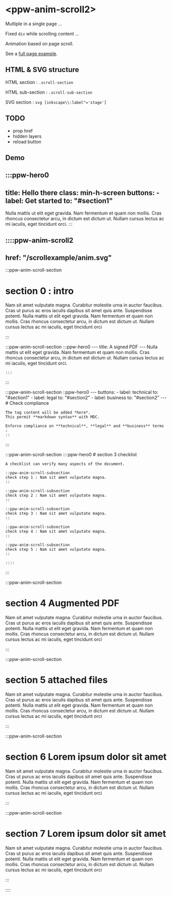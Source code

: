 # \<ppw-anim-scroll2\>

Multiple in a single page ...

Fixed `div` while scrolling content ...

Animation based on page scroll.

See a [full page example](scroll3-full.md).

## HTML & SVG structure

HTML section : `.scroll-section`

HTML sub-section : `.scroll-sub-section`

SVG section : `svg [inkscape\\:label^='stage']`


## TODO

* prop href
* hidden layers
* reload button

## Demo


:::ppw-hero0
---
title: Hello there
class: min-h-screen
buttons:
    - label: Get started
      to: "#section1"
---
Nulla mattis ut elit eget gravida. Nam fermentum et quam non mollis. Cras
rhoncus consectetur arcu, in dictum est dictum ut. Nullam cursus lectus ac mi
iaculis, eget tincidunt orci.
:::


::::ppw-anim-scroll2
---
href: "/scrollexample/anim.svg"
---

:::ppw-anim-scroll-section

# section 0 : intro

Nam sit amet vulputate magna. Curabitur molestie urna in auctor faucibus. Cras
ut purus ac eros iaculis dapibus sit amet quis ante. Suspendisse potenti.
Nulla mattis ut elit eget gravida. Nam fermentum et quam non mollis. Cras
rhoncus consectetur arcu, in dictum est dictum ut. Nullam cursus lectus ac mi
iaculis, eget tincidunt orci

:::

:::ppw-anim-scroll-section
    :::ppw-hero0
    ---
    title: A signed PDF
    ---
    Nulla mattis ut elit eget gravida. Nam fermentum et quam non mollis. Cras
    rhoncus consectetur arcu, in dictum est dictum ut. Nullam cursus lectus ac mi
    iaculis, eget tincidunt orci.

    :::
:::

:::ppw-anim-scroll-section
    ::ppw-hero0
    ---
    buttons:
      - label: technical
        to: "#section1"
      - label: legal
        to: "#section2"
      - label: business
        to: "#section2"
    ---
    # Check compliance

    The tag content will be added *here*.
    This permit **markdown syntax** with MDC.

    Enforce compliance on **technical**, **legal** and **business** terms :
    ::
:::

:::ppw-anim-scroll-section
    ::::ppw-hero0
    # section 3 checklist

    A checklist can verify many aspects of the document.

    ::ppw-anim-scroll-subsection
    check step 1 : Nam sit amet vulputate magna.
    ::

    ::ppw-anim-scroll-subsection
    check step 2 : Nam sit amet vulputate magna.
    ::

    ::ppw-anim-scroll-subsection
    check step 3 : Nam sit amet vulputate magna.
    ::

    ::ppw-anim-scroll-subsection
    check step 4 : Nam sit amet vulputate magna.
    ::

    ::ppw-anim-scroll-subsection
    check step 5 : Nam sit amet vulputate magna.
    ::

    ::::

:::

:::ppw-anim-scroll-section

# section 4 Augmented PDF

Nam sit amet vulputate magna. Curabitur molestie urna in auctor faucibus. Cras
ut purus ac eros iaculis dapibus sit amet quis ante. Suspendisse potenti.
Nulla mattis ut elit eget gravida. Nam fermentum et quam non mollis. Cras
rhoncus consectetur arcu, in dictum est dictum ut. Nullam cursus lectus ac mi
iaculis, eget tincidunt orci

:::

:::ppw-anim-scroll-section

# section 5 attached files

Nam sit amet vulputate magna. Curabitur molestie urna in auctor faucibus. Cras
ut purus ac eros iaculis dapibus sit amet quis ante. Suspendisse potenti.
Nulla mattis ut elit eget gravida. Nam fermentum et quam non mollis. Cras
rhoncus consectetur arcu, in dictum est dictum ut. Nullam cursus lectus ac mi
iaculis, eget tincidunt orci

:::

:::ppw-anim-scroll-section

# section 6 Lorem ipsum dolor sit amet

Nam sit amet vulputate magna. Curabitur molestie urna in auctor faucibus. Cras
ut purus ac eros iaculis dapibus sit amet quis ante. Suspendisse potenti.
Nulla mattis ut elit eget gravida. Nam fermentum et quam non mollis. Cras
rhoncus consectetur arcu, in dictum est dictum ut. Nullam cursus lectus ac mi
iaculis, eget tincidunt orci

:::

:::ppw-anim-scroll-section

# section 7 Lorem ipsum dolor sit amet

Nam sit amet vulputate magna. Curabitur molestie urna in auctor faucibus. Cras
ut purus ac eros iaculis dapibus sit amet quis ante. Suspendisse potenti.
Nulla mattis ut elit eget gravida. Nam fermentum et quam non mollis. Cras
rhoncus consectetur arcu, in dictum est dictum ut. Nullam cursus lectus ac mi
iaculis, eget tincidunt orci

:::

::::

